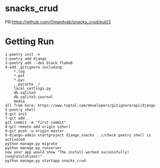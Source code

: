# snacks_crud

PR:https://github.com/Omardyab/snacks_crud/pull/2

# Getting Run 

    1-poetry init -n
    2-poetry add django
    3-poetry add --dev black flake8
    4-add .gitignore including:
        *.log
        *.pot
        *.pyc
        __pycache__/
        local_settings.py
        db.sqlite3
        db.sqlite3-journal
        media
    all from here: https://www.toptal.com/developers/gitignore/api/django
    5-poetry shell
    6-git init
    7-git add .
    git commit -m "first commit"
    8-git remote add origin sshurl
    9-git push -u origin master
    6-django-admin startproject django_snacks . //check poetry shell is activated
    python manage.py migrate
    python manage.py runserver 
    now your app would show "The install worked successfully! Congratulations!" 
    python manage.py startapp snacks_crud
